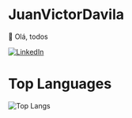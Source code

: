 # JuanVictorDavila
🌱 Olá, todos <br>

[![LinkedIn](https://img.shields.io/badge/LinkedIn-000?style=for-the-badge&logo=linkedin&logoColor=0E76A8)](https://www.linkedin.com/in/juan-victor-davila-n/) <br>
# Top Languages
![Top Langs](https://github-readme-stats-git-masterrstaa-rickstaa.vercel.app/api/top-langs/?username=JuanVictorDavila&bg_color=000&border_color=30A3DC&title_color=E94D5F&text_color=FFF) <br>

